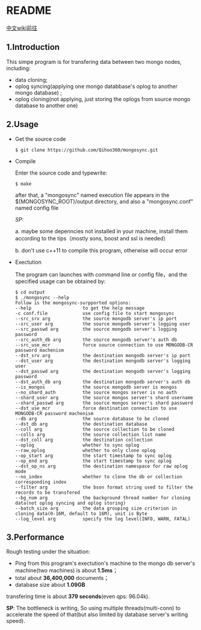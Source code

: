 # README

[中文wiki前往](https://github.com/Qihoo360/mongosync/wiki)

## 1.Introduction 

This simpe program is for transfering data between two mongo nodes, including:

* data cloning;
* oplog syncing(applying one mongo databbase's oplog to another mongo database) ;
* oplog cloning(not applying, just storing the oplogs from source mongo database to another one)

## 2.Usage

* Get the source code

  ```shell
  $ git clone https://github.com/Qihoo360/mongosync.git
  ```

* Compile

  Enter the source code and typewrite:

  ```shell
  $ make
  ```

  after that, a "mongosync" named execution file appears in the $(MONGOSYNC_ROOT)/output directory, and also a "mongosync.conf" named config file

  *SP:*

  a. maybe some depenncies not installed in your machine, install them according to the tips（mostly sons, boost and ssl is needed）

  b. don't use c++11 to compile this program, otherwise will occur error

* Exectution

  The program can launches with command line or config file，and the specified usage can be obtained by:

  ```shell
  $ cd output
  $ ./mongosync --help
  Follow is the mongosync-surpported options:
  --help                   to get the help message
  -c conf.file             use config file to start mongosync
  --src_srv arg            the source mongodb server's ip port
  --src_user arg           the source mongodb server's logging user
  --src_passwd arg         the source mongodb server's logging password
  --src_auth_db arg        the source mongodb server's auth db
  --src_use_mcr            force source connection to use MONGODB-CR password machenism
  --dst_srv arg            the destination mongodb server's ip port
  --dst_user arg           the destination mongodb server's logging user
  --dst_passwd arg         the destination mongodb server's logging password
  --dst_auth_db arg        the destination mongodb server's auth db
  --is_mongos              the source mongodb server is mongos
  --no_shard_auth          the source mongos server is no auth
  --shard_user arg         the source mongos server's shard username
  --shard_passwd arg       the source mongos server's shard password
  --dst_use_mcr            force destination connection to use MONGODB-CR password machenism
  --db arg                 the source database to be cloned
  --dst_db arg             the destination database
  --coll arg               the source collection to be cloned
  --colls arg              the source collection list name
  --dst_coll arg           the destination collection
  --oplog                  whether to sync oplog
  --raw_oplog              whether to only clone oplog
  --op_start arg           the start timestamp to sync oplog
  --op_end arg             the start timestamp to sync oplog
  --dst_op_ns arg          the destination namespace for raw oplog mode
  --no_index               whether to clone the db or collection corresponding index
  --filter arg             the bson format string used to filter the records to be transfered
  --bg_num arg             the background thread number for cloning data(not oplog syncing and oplog storing)
  --batch_size arg         the data grouping size criterion in cloning data(0-16M, default to 16M), unit is Byte
  --log_level arg          specify the log level(INFO, WARN, FATAL)

  ```

## 3.Performance

Rough testing under the situation:

* Ping from this program's exectution's machine to the mongo db server's machine(two machines) is about **1.5ms**；
* total about **36,400,000** documents；
* database size about **1.09GB**

transfering time is about **379 seconds**(even qps: 96.04k).

**SP**: The bottleneck is writing, So using multiple threads(multi-conn) to accelerate the speed of that(but also limited by database server's writing speed). 

 
